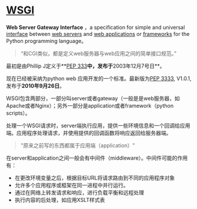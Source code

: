 # [WSGI](https://en.wikipedia.org/wiki/Web_Server_Gateway_Interface)

**Web Server Gateway Interface** ，a specification for simple and universal [interface](https://en.wikipedia.org/wiki/Interface_(computer_science)) between [web servers](https://en.wikipedia.org/wiki/Web_server) and [web applications](https://en.wikipedia.org/wiki/Web_application) or [frameworks](https://en.wikipedia.org/wiki/Web_framework) for the Python programming language。

> “和CGI类似，都是定义web服务器与web应用之间的简单接口规范。”

最初是由Phillip J定义于**[PEP 333](https://www.python.org/dev/peps/pep-0333/)**中，发布于**2003年12月7号日**。

现在已经被采纳为python web 应用开发的一个标准。最新版为[PEP 3333](https://www.python.org/dev/peps/pep-3333/), V1.0.1,发布于**2010年9月26日**。

WSGI包含两部分，一部分叫server或者gateway（一般是是web服务器，如Apache或者Nginx）；另外一部分是application或者framework（python scripts）。

处理一个WSGI请求时，server端执行应用，提供一些环境信息和一个回调给应用端。应用程序处理请求，并使用提供的回调函数将响应返回给服务器端。

> "原来之前写的东西都属于应用端（application）"

在server和application之间一般会有中间件（middleware）。中间件可能的作用有：

* 在更改环境变量之后，根据目标URL将请求路由到不同的应用程序对象
* 允许多个应用程序或框架在同一进程中并行运行。
* 通过在网络上转发请求和响应，进行负载平衡和远程处理
* 执行内容的后处理，如应用XSLT样式表



